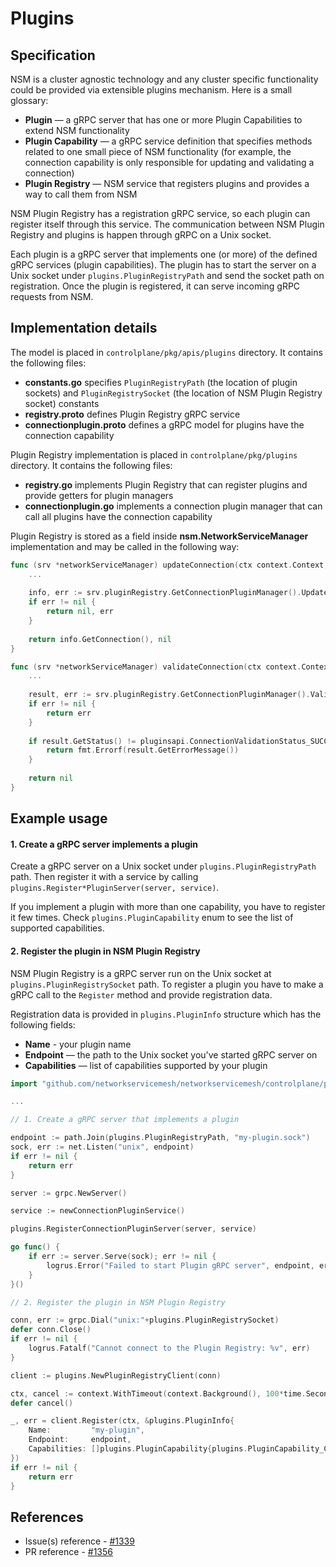 Plugins
=======

Specification
-------------

NSM is a cluster agnostic technology and any cluster specific functionality could be provided via extensible plugins mechanism. Here is a small glossary:

- **Plugin** — a gRPC server that has one or more Plugin Capabilities to extend NSM functionality
- **Plugin Capability** — a gRPC service definition that specifies methods related to one small piece of NSM functionality (for example, the connection capability is only responsible for updating and validating a connection)
- **Plugin Registry** — NSM service that registers plugins and provides a way to call them from NSM

NSM Plugin Registry has a registration gRPC service, so each plugin can register itself through this service. The communication between NSM Plugin Registry and plugins is happen through gRPC on a Unix socket.

Each plugin is a gRPC server that implements one (or more) of the defined gRPC services (plugin capabilities). The plugin has to start the server on a Unix socket under `plugins.PluginRegistryPath` and send the socket path on registration. Once the plugin is registered, it can serve incoming gRPC requests from NSM.

Implementation details
----------------------

The model is placed in `controlplane/pkg/apis/plugins` directory. It contains the following files:
- **constants.go** specifies `PluginRegistryPath` (the location of plugin sockets) and `PluginRegistrySocket` (the location of NSM Plugin Registry socket) constants
- **registry.proto** defines Plugin Registry gRPC service
- **connectionplugin.proto** defines a gRPC model for plugins have the connection capability

Plugin Registry implementation is placed in `controlplane/pkg/plugins` directory. It contains the following files:
- **registry.go** implements Plugin Registry that can register plugins and provide getters for plugin managers
- **connectionplugin.go** implements a connection plugin manager that can call all plugins have the connection capability

Plugin Registry is stored as a field inside **nsm.NetworkServiceManager** implementation and may be called in the following way:

```go
func (srv *networkServiceManager) updateConnection(ctx context.Context, conn connection.Connection) (connection.Connection, error) {
    ...
    
    info, err := srv.pluginRegistry.GetConnectionPluginManager().UpdateConnection(ctx, pluginsapi.NewConnectionInfo(conn))
    if err != nil {
        return nil, err
    }
    
    return info.GetConnection(), nil
}

func (srv *networkServiceManager) validateConnection(ctx context.Context, conn connection.Connection) error {
    ...
    
    result, err := srv.pluginRegistry.GetConnectionPluginManager().ValidateConnection(ctx, pluginsapi.NewConnectionInfo(conn))
    if err != nil {
        return err
    }
    
    if result.GetStatus() != pluginsapi.ConnectionValidationStatus_SUCCESS {
        return fmt.Errorf(result.GetErrorMessage())
    }
    
    return nil
}
```

Example usage
-------------

#### 1. Create a gRPC server implements a plugin

Create a gRPC server on a Unix socket under `plugins.PluginRegistryPath` path. Then register it with a service by calling `plugins.Register*PluginServer(server, service)`.

If you implement a plugin with more than one capability, you have to register it few times. Check `plugins.PluginCapability` enum to see the list of supported capabilities.

#### 2. Register the plugin in NSM Plugin Registry

NSM Plugin Registry is a gRPC server run on the Unix socket at `plugins.PluginRegistrySocket` path. To register a plugin you have to make a gRPC call to the `Register` method and provide registration data.

Registration data is provided in `plugins.PluginInfo` structure which has the following fields:
- **Name** - your plugin name
- **Endpoint** — the path to the Unix socket you've started gRPC server on
- **Capabilities** — list of capabilities supported by your plugin

```go
import "github.com/networkservicemesh/networkservicemesh/controlplane/pkg/apis/plugins"

...

// 1. Create a gRPC server that implements a plugin

endpoint := path.Join(plugins.PluginRegistryPath, "my-plugin.sock")
sock, err := net.Listen("unix", endpoint)
if err != nil {
    return err
}

server := grpc.NewServer()

service := newConnectionPluginService()

plugins.RegisterConnectionPluginServer(server, service)

go func() {
    if err := server.Serve(sock); err != nil {
        logrus.Error("Failed to start Plugin gRPC server", endpoint, err)
    }
}()

// 2. Register the plugin in NSM Plugin Registry

conn, err := grpc.Dial("unix:"+plugins.PluginRegistrySocket)
defer conn.Close()
if err != nil {
    logrus.Fatalf("Cannot connect to the Plugin Registry: %v", err)
}

client := plugins.NewPluginRegistryClient(conn)

ctx, cancel := context.WithTimeout(context.Background(), 100*time.Second)
defer cancel()

_, err = client.Register(ctx, &plugins.PluginInfo{
    Name:         "my-plugin",
    Endpoint:     endpoint,
    Capabilities: []plugins.PluginCapability{plugins.PluginCapability_CONNECTION},
})
if err != nil {
    return err
}
```

References
----------

* Issue(s) reference - [#1339](https://github.com/networkservicemesh/networkservicemesh/issues/1339)
* PR reference - [#1356](https://github.com/networkservicemesh/networkservicemesh/pull/1356)
